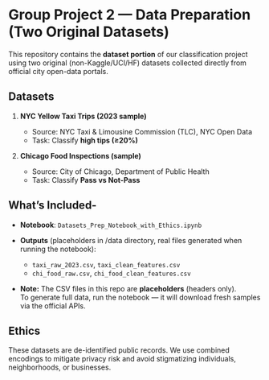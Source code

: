 # Group Project 2 — Data Preparation (Two Original Datasets)

This repository contains the **dataset portion** of our classification project using two original (non-Kaggle/UCI/HF) datasets collected directly from official city open-data portals.

## Datasets
1. **NYC Yellow Taxi Trips (2023 sample)**
   - Source: NYC Taxi & Limousine Commission (TLC), NYC Open Data
   - Task: Classify **high tips (≥20%)**

2. **Chicago Food Inspections (sample)**
   - Source: City of Chicago, Department of Public Health
   - Task: Classify **Pass vs Not-Pass**

## What’s Included-
- **Notebook**: `Datasets_Prep_Notebook_with_Ethics.ipynb`
- **Outputs** (placeholders in /data directory, real files generated when running the notebook):
  - `taxi_raw_2023.csv`, `taxi_clean_features.csv`
  - `chi_food_raw.csv`, `chi_food_clean_features.csv`

- **Note:** The CSV files in this repo are **placeholders** (headers only).  
To generate full data, run the notebook — it will download fresh samples via the official APIs.

## Ethics
These datasets are de-identified public records. We use combined encodings to mitigate privacy risk and avoid stigmatizing individuals, neighborhoods, or businesses.
